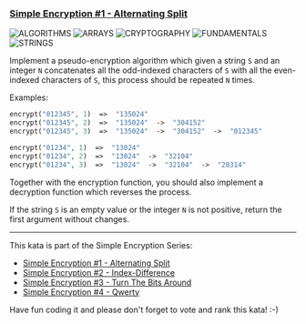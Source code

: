 ### [Simple Encryption #1 - Alternating Split](https://www.codewars.com/kata/57814d79a56c88e3e0000786/php)
![ALGORITHMS](https://img.shields.io/badge/ALGORITHMS-grey)
![ARRAYS](https://img.shields.io/badge/ARRAYS-grey)
![CRYPTOGRAPHY](https://img.shields.io/badge/CRYPTOGRAPHY-grey)
![FUNDAMENTALS](https://img.shields.io/badge/FUNDAMENTALS-grey)
![STRINGS](https://img.shields.io/badge/STRINGS-grey)

Implement a pseudo-encryption algorithm which given a string `S` and an integer `N` 
concatenates all the odd-indexed characters of `S` with all the even-indexed characters of `S`, 
this process should be repeated `N` times.

Examples:

```php
encrypt("012345", 1)  =>  "135024"
encrypt("012345", 2)  =>  "135024"  ->  "304152"
encrypt("012345", 3)  =>  "135024"  ->  "304152"  ->  "012345"

encrypt("01234", 1)  =>  "13024"
encrypt("01234", 2)  =>  "13024"  ->  "32104"
encrypt("01234", 3)  =>  "13024"  ->  "32104"  ->  "20314"
```
Together with the encryption function, you should also implement a decryption function which reverses the process.

If the string `S` is an empty value or the integer `N` is not positive, 
return the first argument without changes.

---

This kata is part of the Simple Encryption Series:

* [Simple Encryption #1 - Alternating Split](https://www.codewars.com/kata/simple-encryption-number-1-alternating-split)
* [Simple Encryption #2 - Index-Difference](https://www.codewars.com/kata/simple-encryption-number-2-index-difference)
* [Simple Encryption #3 - Turn The Bits Around](https://www.codewars.com/kata/simple-encryption-number-3-turn-the-bits-around)
* [Simple Encryption #4 - Qwerty](https://www.codewars.com/kata/simple-encryption-number-4-qwerty) 

Have fun coding it and please don't forget to vote and rank this kata! :-)

